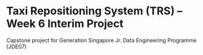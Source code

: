# Taxi Repositioning System (TRS) – Week 6 Interim Project
Capstone project for Generation Singapore Jr. Data Engineering Programme (JDE07)
